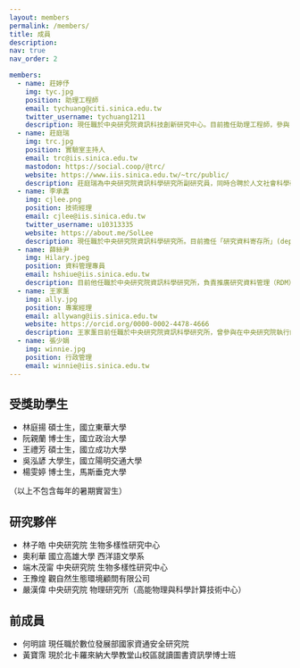 ```yaml
---
layout: members
permalink: /members/
title: 成員
description:
nav: true
nav_order: 2

members:
  - name: 莊婷伃
    img: tyc.jpg
    position: 助理工程師
    email: tychuang@citi.sinica.edu.tw
    twitter_username: tychuang1211
    description: 現任職於中央研究院資訊科技創新研究中心。目前擔任助理工程師，參與「研究資料寄存所」(depositar / data.depositar.io) 的系統維運與平台開發工作。平時亦持續投入開源社群活動，關注開放資料與自由軟體的實務應用。
  - name: 莊庭瑞
    img: trc.jpg
    position: 實驗室主持人
    email: trc@iis.sinica.edu.tw
    mastodon: https://social.coop/@trc/
    website: https://www.iis.sinica.edu.tw/~trc/public/
    description: 莊庭瑞為中央研究院資訊科學研究所副研究員，同時合聘於人文社會科學研究中心（地理資訊科學研究專題中心）以及資訊科技創新研究中心。
  - name: 李承錱
    img: cjlee.png
    position: 技術經理
    email: cjlee@iis.sinica.edu.tw
    twitter_username: u10313335
    website: https://about.me/SolLee
    description: 現任職於中央研究院資訊科學研究所。目前擔任「研究資料寄存所」(depositar / data.depositar.io) 的技術經理，負責該平台開發工作。近期研究主軸為資料流通標準、資訊系統自動化部署與長期維運，期許透過導入相關技術，以因應研究資料寄存所的持續發展需求。多年 Python 使用者。
  - name: 薛絲尹
    img: Hilary.jpeg
    position: 資料管理專員
    email: hshiue@iis.sinica.edu.tw
    description: 目前他任職於中央研究院資訊科學研究所，負責推廣研究資料管理（RDM）並協助撰寫資料管理方案。在加入 depositar 團隊之前，他曾於美國的多個典藏機構工作，專注於數位保存及歷史檔案資料再利用相關的研究。
  - name: 王家薰
    img: ally.jpg
    position: 專案經理
    email: allywang@iis.sinica.edu.tw
    website: https://orcid.org/0000-0002-4478-4666
    description: 王家薰目前任職於中央研究院資訊科學研究所，曾參與在中央研究院執行的自由軟體鑄造場及台灣創用 CC 計畫。具工程師的背景並熱愛開放自由的風氣，關注數位保存及研究資料管理相關資訊，目前為研究資料管理計畫的專案經理，致力於推廣研究資料管理的概念並向下扎根。
  - name: 張少娟
    img: winnie.jpg
    position: 行政管理
    email: winnie@iis.sinica.edu.tw
---
```


## 受獎助學生

- 林庭揚 碩士生，國立東華大學
- 阮親蘭 博士生，國立政治大學
- 王禮芳 碩士生，國立成功大學
- 吳泓諺 大學生，國立陽明交通大學
- 楊雯婷 博士生，馬斯垂克大學

（以上不包含每年的暑期實習生）

## 研究夥伴

- 林子皓 中央研究院 生物多樣性研究中心
- 奧利華 國立高雄大學 西洋語文學系
- 端木茂甯 中央研究院 生物多樣性研究中心
- 王豫煌 觀自然生態環境顧問有限公司
- 嚴漢偉 中央研究院 物理研究所（高能物理與科學計算技術中心）

## 前成員

- 何明諠 現任職於數位發展部國家資通安全研究院
- 黃寶霈 現於北卡羅來納大學教堂山校區就讀圖書資訊學博士班
